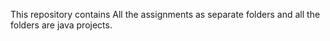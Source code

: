 This repository contains All the assignments as separate folders and all the folders are java projects.
